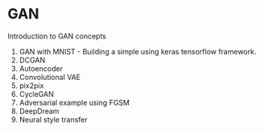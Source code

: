 # GAN
Introduction to GAN concepts
1) GAN with MNIST  - Building a simple using keras tensorflow framework.
2) DCGAN
3) Autoencoder
4) Convolutional VAE
5) pix2pix
6) CycleGAN
7) Adversarial example using FGSM
8) DeepDream
9) Neural style transfer
